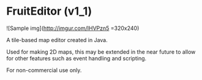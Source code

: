 # FruitEditor (v1_1)

![Sample img](http://imgur.com/IHVPzn5 =320x240)

A tile-based map editor created in Java. 

Used for making 2D maps, this may be extended in the near future to allow for other features such as event handling and scripting.

For non-commercial use only.

